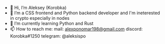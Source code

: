 - 👋 Hi, I’m Aleksey (Korobka)
- 👀 I’m a CSS frontend and Python backend developer and I'm ineterested in crypto especially in nodes
- 🌱 I’m currently learning Python and Rust
- 📫 How to reach me:
     mail: alexponomar198@gmail.com
     discord: Korobka#1250
     telegram: @aleksispo


